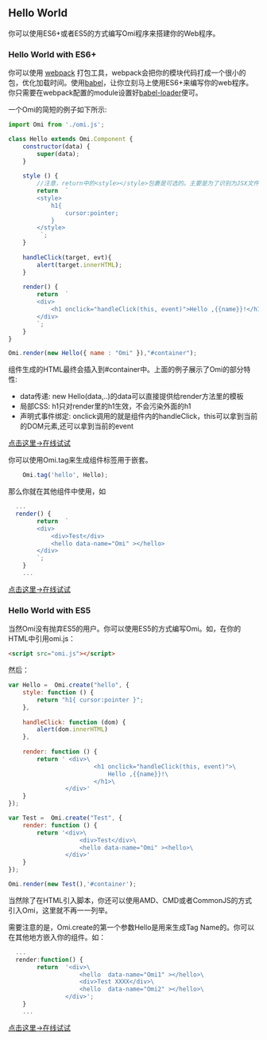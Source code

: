 ## Hello World

你可以使用ES6+或者ES5的方式编写Omi程序来搭建你的Web程序。

### Hello World with ES6+

你可以使用 [webpack](https://webpack.github.io/) 打包工具，webpack会把你的模块代码打成一个很小的包，优化加载时间。使用[babel](http://babeljs.io/)，让你立刻马上使用ES6+来编写你的web程序。你只需要在webpack配置的module设置好[babel-loader](https://github.com/babel/babel-loader)便可。

一个Omi的简短的例子如下所示:

```js
import Omi from './omi.js';

class Hello extends Omi.Component {
    constructor(data) {
        super(data);
    }
    
    style () {
        //注意，return中的<style></style>包裹是可选的。主要是为了识别为JSX文件可以有CSS高亮。
        return  `
        <style>
            h1{
                cursor:pointer;
            }
        </style>
         `;
    }
    
    handleClick(target, evt){
        alert(target.innerHTML);
    }
    
    render() {
        return  `
        <div>
            <h1 onclick="handleClick(this, event)">Hello ,{{name}}!</h1>
        </div>
        `;
    }
}

Omi.render(new Hello({ name : "Omi" }),"#container");
```

组件生成的HTML最终会插入到#container中。上面的例子展示了Omi的部分特性:

- data传递: new Hello(data,..)的data可以直接提供给render方法里的模板
- 局部CSS: h1只对render里的h1生效，不会污染外面的h1
- 声明式事件绑定: onclick调用的就是组件内的handleClick，this可以拿到当前的DOM元素,还可以拿到当前的event

<a href="http://alloyteam.github.io/omi/website/redirect.html?type=hello" target="_blank">点击这里→在线试试</a>

你可以使用Omi.tag来生成组件标签用于嵌套。
```js
    Omi.tag('hello', Hello);
```
那么你就在其他组件中使用，如
```js
  ...
  render() {
        return  `
        <div>
            <div>Test</div>
            <hello data-name="Omi" ></hello>
        </div>
        `;
    }
    ...
```

<a href="http://alloyteam.github.io/omi/website/redirect.html?type=hello_nest" target="_blank">点击这里→在线试试</a>

###  Hello World with ES5

当然Omi没有抛弃ES5的用户。你可以使用ES5的方式编写Omi。如，在你的HTML中引用omi.js：

```html
<script src="omi.js"></script>
```

然后：

```js
var Hello =  Omi.create("hello", {
    style: function () {
        return "h1{ cursor:pointer }";
    },
    
    handleClick: function (dom) {
        alert(dom.innerHTML)
    },
    
    render: function () {
        return ' <div>\
                        <h1 onclick="handleClick(this, event)">\
                            Hello ,{{name}}!\
                        </h1>\
                </div>'
    }
});

var Test =  Omi.create("Test", {
    render: function () {
        return '<div>\
                    <div>Test</div>\
                    <hello data-name="Omi" ><hello>\
                </div>'
    }
});

Omi.render(new Test(),'#container');
```
当然除了在HTML引入脚本，你还可以使用AMD、CMD或者CommonJS的方式引入Omi，这里就不再一一列举。

需要注意的是，Omi.create的第一个参数Hello是用来生成Tag Name的。你可以在其他地方嵌入你的组件。如：

```js
  ...
  render:function() {
        return  '<div>\
                    <hello  data-name="Omi1" ></hello>\
                    <div>Test XXXX</div>\
                    <hello  data-name="Omi2" ></hello>\
                </div>';
    }
    ...
```

<a href="http://alloyteam.github.io/omi/website/redirect.html?type=hello_es5" target="_blank">点击这里→在线试试</a>
